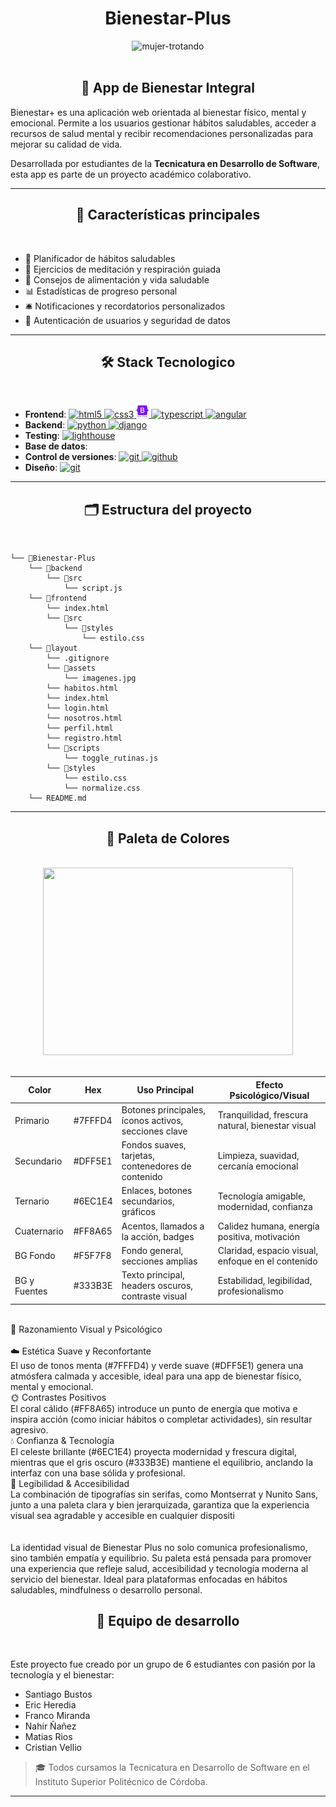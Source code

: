 <h1 align=center> 
  Bienestar-Plus
</h1>
<div align="center">
<img src="https://github.com/user-attachments/assets/80ab726e-f37b-4cae-924b-ed6462634ff8" alt="mujer-trotando" width="800" height="400">
</div>
<br>

<h2 align=center> 
  💚 App de Bienestar Integral
</h2>

Bienestar+ es una aplicación web orientada al bienestar físico, mental y emocional. Permite a los usuarios gestionar hábitos saludables, acceder a recursos de salud mental y recibir recomendaciones personalizadas para mejorar su calidad de vida.

Desarrollada por estudiantes de la **Tecnicatura en Desarrollo de Software**, esta app es parte de un proyecto académico colaborativo.

---

<h2 align=center> 
  🌿 Características principales
</h2>
<br>

- 📅 Planificador de hábitos saludables
- 🧠 Ejercicios de meditación y respiración guiada
- 🍎 Consejos de alimentación y vida saludable
- 📊 Estadísticas de progreso personal
- 🛎️ Notificaciones y recordatorios personalizados
- 🔐 Autenticación de usuarios y seguridad de datos

---

<h2 align=center> 
  🛠️ Stack Tecnologico
</h2>
<br>

- **Frontend**: <a href="https://www.w3.org/html/" target="_blank" rel="noreferrer"> <img src="https://cdn.jsdelivr.net/gh/devicons/devicon@latest/icons/html5/html5-original.svg" alt="html5" width="20" height="20"/> </a> <a href="https://www.w3schools.com/css/" target="_blank" rel="noreferrer"> <img src="https://cdn.jsdelivr.net/gh/devicons/devicon@latest/icons/css3/css3-original.svg" alt="css3" width="20" height="20"/> </a> <a href="https://react-bootstrap.netlify.app/" target="_blank" rel="noreferrer"> <img src="https://raw.githubusercontent.com/devicons/devicon/master/icons/bootstrap/bootstrap-original-wordmark.svg" alt="bootstrap" width="20" height="20"/> </a> <a href="https://www.typescriptlang.org/" target="_blank" rel="noreferrer"> <img src="https://cdn.jsdelivr.net/gh/devicons/devicon@latest/icons/typescript/typescript-original.svg" alt="typescript" width="20" height="20"/> </a> <a href="https://angular.dev/" target="_blank" rel="noreferrer"> <img src="https://api.iconify.design/devicon:angular.svg" alt="angular" width="20" height="20"/> </a>
- **Backend**:  <a href="https://www.python.org" target="_blank" rel="noreferrer"> <img src="https://camo.githubusercontent.com/740b035ed7f2f9a189b337373e57b98f8c3d61d2fbbb7d7872a6563646a20abc/68747470733a2f2f74656368737461636b2d67656e657261746f722e76657263656c2e6170702f707974686f6e2d69636f6e2e737667" alt="python" width="20" height="20"/> </a> <a href="https://www.djangoproject.com/" target="_blank" rel="noreferrer"> <img src="https://cdn.jsdelivr.net/gh/devicons/devicon@latest/icons/django/django-plain.svg" alt="django" width="20" height="20"/> </a>
- **Testing**: <a href="https://developer.chrome.com/docs/lighthouse/" target="_blank" rel="noreferrer"> <img src="https://api.iconify.design/logos:lighthouse.svg" alt="lighthouse" width="20" height="20"/> </a>
- **Base de datos**:
- **Control de versiones**:  <a href="https://git-scm.com/" target="_blank" rel="noreferrer"> <img src="https://cdn.jsdelivr.net/gh/devicons/devicon@latest/icons/git/git-original.svg" alt="git" width="20" height="20"/> </a> <a href="https://github.com/" target="_blank" rel="noreferrer"> <img src="https://cdn.jsdelivr.net/gh/devicons/devicon@latest/icons/github/github-original.svg" alt="github" width="20" height="20"/> </a>
- **Diseño**: <a href="https://www.figma.com/" target="_blank" rel="noreferrer"> <img src="https://cdn.jsdelivr.net/gh/devicons/devicon@latest/icons/figma/figma-original.svg" alt="git" width="20" height="20"/> </a>

---

<h2 align=center> 
  🗂️ Estructura del proyecto
</h2>
<br>

```
└── 📁Bienestar-Plus
    └── 📁backend
        └── 📁src
            └── script.js
    └── 📁frontend
        └── index.html
        └── 📁src
            └── 📁styles
                └── estilo.css
    └── 📁layout
        └── .gitignore
        └── 📁assets
            └── imagenes.jpg
        └── habitos.html
        └── index.html
        └── login.html
        └── nosotros.html
        └── perfil.html
        └── registro.html
        └── 📁scripts
            └── toggle_rutinas.js
        └── 📁styles
            └── estilo.css
            └── normalize.css
    └── README.md
```

---

<h2 align=center> 
  🎨 Paleta de Colores
</h2>
<br>
<div align="center">
<img src="https://github.com/user-attachments/assets/0731895d-9fb1-4d81-b166-2d5b19b1b485" width="400" height="300">
</div>
<br>

| Color	    |   Hex	              | Uso Principal	                           | Efecto Psicológico/Visual                |
|-----------|---------------------|------------------------------------------|------------------------------------------|
| Primario	| #7FFFD4	        |	Botones principales, íconos activos, secciones clave |	Tranquilidad, frescura natural, bienestar visual     |
| Secundario |	#DFF5E1	      | Fondos suaves, tarjetas, contenedores de contenido           | Limpieza, suavidad, cercanía emocional       |
| Ternario |	#6EC1E4		      | 	Enlaces, botones secundarios, gráficos	     | Tecnología amigable, modernidad, confianza |
| Cuaternario	| #FF8A65	     |	Acentos, llamados a la acción, badges	               | Calidez humana, energía positiva, motivación         |
| BG Fondo	| #F5F7F8			| Fondo general, secciones amplias	                         | Claridad, espacio visual, enfoque en el contenido |
| BG y Fuentes |	#333B3E		      | Texto principal, headers oscuros, contraste visual           | Estabilidad, legibilidad, profesionalismo   |
<br>
🌿 Razonamiento Visual y Psicológico<br>
<br>
☁️ Estética Suave y Reconfortante<br>
El uso de tonos menta (#7FFFD4) y verde suave (#DFF5E1) genera una atmósfera calmada y accesible, ideal para una app de bienestar físico, mental y emocional.
<br>
🌞 Contrastes Positivos<br>
El coral cálido (#FF8A65) introduce un punto de energía que motiva e inspira acción (como iniciar hábitos o completar actividades), sin resultar agresivo.
<br>
💧 Confianza & Tecnología<br>
El celeste brillante (#6EC1E4) proyecta modernidad y frescura digital, mientras que el gris oscuro (#333B3E) mantiene el equilibrio, anclando la interfaz con una base sólida y profesional.
<br>
📖 Legibilidad & Accesibilidad<br>
La combinación de tipografías sin serifas, como Montserrat y Nunito Sans, junto a una paleta clara y bien jerarquizada, garantiza que la experiencia visual sea agradable y accesible en cualquier dispositi
<br>
<br>
<br>
La identidad visual de Bienestar Plus no solo comunica profesionalismo, sino también empatía y equilibrio. Su paleta está pensada para promover una experiencia que refleje salud, accesibilidad y tecnología moderna al servicio del bienestar. Ideal para plataformas enfocadas en hábitos saludables, mindfulness o desarrollo personal.


<h2 align=center> 
  👥 Equipo de desarrollo
</h2>
<br>

Este proyecto fue creado por un grupo de 6 estudiantes con pasión por la tecnología y el bienestar:

- Santiago Bustos
- Eric Heredia
- Franco Miranda
- Nahir Ñañez
- Matias Rios
- Cristian Vellio

> 🎓 Todos cursamos la Tecnicatura en Desarrollo de Software en el Instituto Superior Politécnico de Córdoba.

---
